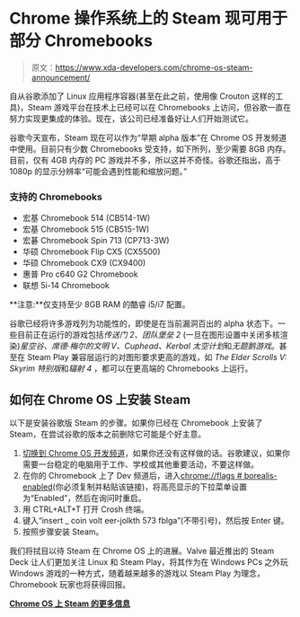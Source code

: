 # Chrome 操作系统上的 Steam 现可用于部分 Chromebooks

> 原文：<https://www.xda-developers.com/chrome-os-steam-announcement/>

自从谷歌添加了 Linux 应用程序容器(甚至在此之前，使用像 Crouton 这样的工具)，Steam 游戏平台在技术上已经可以在 Chromebooks 上访问，但谷歌一直在努力实现更集成的体验。现在，该公司已经准备好让人们开始测试它。

谷歌今天宣布，Steam 现在可以作为“早期 alpha 版本”在 Chrome OS 开发频道中使用。目前只有少数 Chromebooks 受支持，如下所列，至少需要 8GB 内存。目前，仅有 4GB 内存的 PC 游戏并不多，所以这并不奇怪。谷歌还指出，高于 1080p 的显示分辨率“可能会遇到性能和缩放问题。”

### 支持的 Chromebooks

*   宏基 Chromebook 514 (CB514-1W)
*   宏基 Chromebook 515 (CB515-1W)
*   宏碁 Chromebook Spin 713 (CP713-3W)
*   华硕 Chromebook Flip CX5 (CX5500)
*   华硕 Chromebook CX9 (CX9400)
*   惠普 Pro c640 G2 Chromebook
*   联想 5i-14 Chromebook

**注意:**仅支持至少 8GB RAM 的酷睿 i5/i7 配置。

谷歌已经将许多游戏列为功能性的，即使是在当前漏洞百出的 alpha 状态下。一些目前正在运行的游戏包括*传送门 2、团队堡垒 2* (一旦在图形设置中关闭多核渲染)*星空谷、席德·梅尔的文明 V、Cuphead、Kerbal 太空计划*和*无题鹅游戏*。甚至在 Steam Play 兼容层运行的对图形要求更高的游戏，如 *The Elder Scrolls V: Skyrim 特别版*和*辐射 4* ，都可以在更高端的 Chromebooks 上运行。

## 如何在 Chrome OS 上安装 Steam

以下是安装谷歌版 Steam 的步骤。如果你已经在 Chromebook 上安装了 Steam，在尝试谷歌的版本之前删除它可能是个好主意。

1.  [切换到 Chrome OS 开发频道](https://support.google.com/chromebook/answer/1086915)，如果你还没有这样做的话。谷歌建议，如果你需要一台稳定的电脑用于工作、学校或其他重要活动，不要这样做。
2.  在你的 Chromebook 上了 Dev 频道后，进入[chrome://flags # borealis-enabled](chrome://flags#borealis-enabled)(你必须复制并粘贴该链接)，将高亮显示的下拉菜单设置为“Enabled”，然后在询问时重启。
3.  用 CTRL+ALT+T 打开 Crosh 终端。
4.  键入“insert _ coin volt eer-jolkth 573 fblga”(不带引号)，然后按 Enter 键。
5.  按照步骤安装 Steam。

我们将拭目以待 Steam 在 Chrome OS 上的进展。Valve 最近推出的 Steam Deck 让人们更加关注 Linux 和 Steam Play，将其作为在 Windows PCs 之外玩 Windows 游戏的一种方式，随着越来越多的游戏以 Steam Play 为理念，Chromebook 玩家也将获得回报。

**[Chrome OS 上 Steam 的更多信息](http://g.co/SteamonChromeOS)**